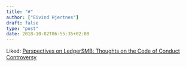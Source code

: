 ```yaml
---
title: "#"
author: ["Eivind Hjertnes"]
draft: false
type: "post"
date: 2018-10-02T06:55:35+02:00
---
```


Liked:
[Perspectives
on LedgerSMB: Thoughts on the Code of Conduct Controversy](http://ledgersmbdev.blogspot.com/2018/09/thoughts-on-code-of-conduct-controversy.html)
